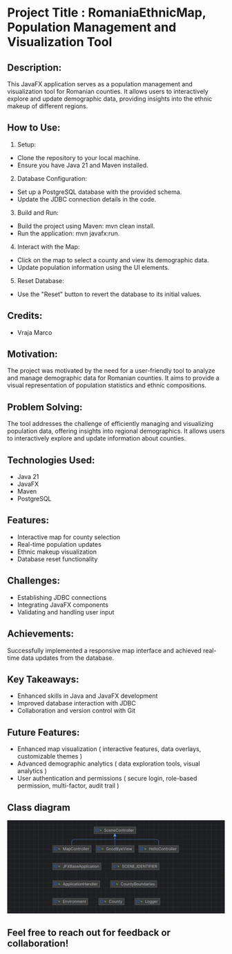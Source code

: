 # Project Title : RomaniaEthnicMap, Population Management and Visualization Tool

## Description:
This JavaFX application serves as a population management and visualization tool for Romanian counties. It allows users to interactively explore and update demographic data, providing insights into the ethnic makeup of different regions.

## How to Use:
1. Setup:
* Clone the repository to your local machine.
* Ensure you have Java 21 and Maven installed.

2. Database Configuration:
* Set up a PostgreSQL database with the provided schema.
* Update the JDBC connection details in the code.

3. Build and Run:
* Build the project using Maven: mvn clean install.
* Run the application: mvn javafx:run.

4. Interact with the Map:
* Click on the map to select a county and view its demographic data.
* Update population information using the UI elements.

5. Reset Database:
* Use the "Reset" button to revert the database to its initial values.

## Credits:
* Vraja Marco

## Motivation:
The project was motivated by the need for a user-friendly tool to analyze and manage demographic data for Romanian counties. It aims to provide a visual representation of population statistics and ethnic compositions.

## Problem Solving:
The tool addresses the challenge of efficiently managing and visualizing population data, offering insights into regional demographics. It allows users to interactively explore and update information about counties.

## Technologies Used:
* Java 21
* JavaFX
* Maven
* PostgreSQL

## Features:
* Interactive map for county selection
* Real-time population updates
* Ethnic makeup visualization
* Database reset functionality

## Challenges:
* Establishing JDBC connections
* Integrating JavaFX components
* Validating and handling user input

## Achievements:
Successfully implemented a responsive map interface and achieved real-time data updates from the database.

## Key Takeaways:
* Enhanced skills in Java and JavaFX development
* Improved database interaction with JDBC
* Collaboration and version control with Git

## Future Features:
* Enhanced map visualization ( interactive features, data overlays, customizable themes )
* Advanced demographic analytics ( data exploration tools, visual analytics )
* User authentication and permissions ( secure login, role-based permission, multi-factor, audit trail )

## Class diagram
![Class diagram](classDiagram.png)


## Feel free to reach out for feedback or collaboration!
